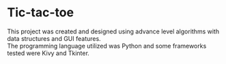 # Tic-tac-toe
This project was created and designed using advance level algorithms with data structures and GUI features.  
The programming language utilized was Python and some frameworks tested were Kivy and Tkinter.
